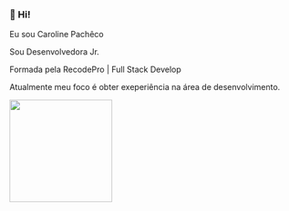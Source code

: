 ### 💁 Hi!

Eu sou Caroline Pachêco

Sou Desenvolvedora Jr.

Formada pela RecodePro | Full Stack Develop

Atualmente meu foco é obter exeperiência na área de desenvolvimento.

<div>

<img height="180em" src="https://github-readme-stats.vercel.app/api?username=carollinepacheco&show_icons=true&theme=tokyonight"/>

</div
